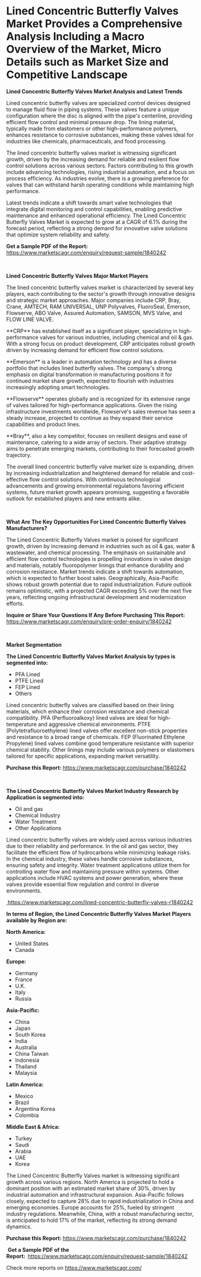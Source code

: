 <p><h1>Lined Concentric Butterfly Valves Market Provides a Comprehensive Analysis Including a Macro Overview of the Market, Micro Details such as Market Size and Competitive Landscape</h1></p><p><strong>Lined Concentric Butterfly Valves Market Analysis and Latest Trends</strong></p>
<p><p>Lined concentric butterfly valves are specialized control devices designed to manage fluid flow in piping systems. These valves feature a unique configuration where the disc is aligned with the pipe's centerline, providing efficient flow control and minimal pressure drop. The lining material, typically made from elastomers or other high-performance polymers, enhances resistance to corrosive substances, making these valves ideal for industries like chemicals, pharmaceuticals, and food processing.</p><p>The lined concentric butterfly valves market is witnessing significant growth, driven by the increasing demand for reliable and resilient flow control solutions across various sectors. Factors contributing to this growth include advancing technologies, rising industrial automation, and a focus on process efficiency. As industries evolve, there is a growing preference for valves that can withstand harsh operating conditions while maintaining high performance.</p><p>Latest trends indicate a shift towards smart valve technologies that integrate digital monitoring and control capabilities, enabling predictive maintenance and enhanced operational efficiency. The Lined Concentric Butterfly Valves Market is expected to grow at a CAGR of 6.1% during the forecast period, reflecting a strong demand for innovative valve solutions that optimize system reliability and safety.</p></p>
<p><strong>Get a Sample PDF of the Report:&nbsp;</strong> <a href="https://www.marketscagr.com/enquiry/request-sample/1840242?utm_campaign=1868&utm_medium=2&utm_source=Github&utm_content=ia&utm_term=28022025&utm_id=lined-concentric-butterfly-valves">https://www.marketscagr.com/enquiry/request-sample/1840242</a></p>
<p>&nbsp;</p>
<p><strong>Lined Concentric Butterfly Valves Major Market Players</strong></p>
<p><p>The lined concentric butterfly valves market is characterized by several key players, each contributing to the sector's growth through innovative designs and strategic market approaches. Major companies include CRP, Bray, Crane, AMTECH, RAM UNIVERSAL, UNP Polyvalves, FluoroSeal, Emerson, Flowserve, ABO Valve, Assured Automation, SAMSON, MVS Valve, and FLOW LINE VALVE.</p><p>**CRP** has established itself as a significant player, specializing in high-performance valves for various industries, including chemical and oil & gas. With a strong focus on product development, CRP anticipates robust growth driven by increasing demand for efficient flow control solutions.</p><p>**Emerson** is a leader in automation technology and has a diverse portfolio that includes lined butterfly valves. The company's strong emphasis on digital transformation in manufacturing positions it for continued market share growth, expected to flourish with industries increasingly adopting smart technologies.</p><p>**Flowserve** operates globally and is recognized for its extensive range of valves tailored for high-performance applications. Given the rising infrastructure investments worldwide, Flowserve's sales revenue has seen a steady increase, projected to continue as they expand their service capabilities and product lines.</p><p>**Bray**, also a key competitor, focuses on resilient designs and ease of maintenance, catering to a wide array of sectors. Their adaptive strategy aims to penetrate emerging markets, contributing to their forecasted growth trajectory.</p><p>The overall lined concentric butterfly valve market size is expanding, driven by increasing industrialization and heightened demand for reliable and cost-effective flow control solutions. With continuous technological advancements and growing environmental regulations favoring efficient systems, future market growth appears promising, suggesting a favorable outlook for established players and new entrants alike.</p></p>
<p>&nbsp;</p>
<p><strong>What Are The Key Opportunities For Lined Concentric Butterfly Valves Manufacturers?</strong></p>
<p><p>The Lined Concentric Butterfly Valves market is poised for significant growth, driven by increasing demand in industries such as oil & gas, water & wastewater, and chemical processing. The emphasis on sustainable and efficient flow control technologies is propelling innovations in valve design and materials, notably fluoropolymer linings that enhance durability and corrosion resistance. Market trends indicate a shift towards automation, which is expected to further boost sales. Geographically, Asia-Pacific shows robust growth potential due to rapid industrialization. Future outlook remains optimistic, with a projected CAGR exceeding 5% over the next five years, reflecting ongoing infrastructural development and modernization efforts.</p></p>
<p><strong>Inquire or Share Your Questions If Any Before Purchasing This Report:</strong> <a href="https://www.marketscagr.com/enquiry/pre-order-enquiry/1840242?utm_campaign=1868&utm_medium=2&utm_source=Github&utm_content=ia&utm_term=28022025&utm_id=lined-concentric-butterfly-valves">https://www.marketscagr.com/enquiry/pre-order-enquiry/1840242</a></p>
<p>&nbsp;</p>
<p><strong>Market Segmentation</strong></p>
<p><strong>The Lined Concentric Butterfly Valves Market Analysis by types is segmented into:</strong></p>
<p><ul><li>PFA Lined</li><li>PTFE Lined</li><li>FEP Lined</li><li>Others</li></ul></p>
<p><p>Lined concentric butterfly valves are classified based on their lining materials, which enhance their corrosion resistance and chemical compatibility. PFA (Perfluoroalkoxy) lined valves are ideal for high-temperature and aggressive chemical environments. PTFE (Polytetrafluoroethylene) lined valves offer excellent non-stick properties and resistance to a broad range of chemicals. FEP (Fluorinated Ethylene Propylene) lined valves combine good temperature resistance with superior chemical stability. Other linings may include various polymers or elastomers tailored for specific applications, expanding market versatility.</p></p>
<p><strong>Purchase this Report:&nbsp;</strong><a href="https://www.marketscagr.com/purchase/1840242?utm_campaign=1868&utm_medium=2&utm_source=Github&utm_content=ia&utm_term=28022025&utm_id=lined-concentric-butterfly-valves">https://www.marketscagr.com/purchase/1840242</a></p>
<p>&nbsp;</p>
<p><strong>The Lined Concentric Butterfly Valves Market Industry Research by Application is segmented into:</strong></p>
<p><ul><li>Oil and gas</li><li>Chemical Industry</li><li>Water Treatment</li><li>Other Applications</li></ul></p>
<p><p>Lined concentric butterfly valves are widely used across various industries due to their reliability and performance. In the oil and gas sector, they facilitate the efficient flow of hydrocarbons while minimizing leakage risks. In the chemical industry, these valves handle corrosive substances, ensuring safety and integrity. Water treatment applications utilize them for controlling water flow and maintaining pressure within systems. Other applications include HVAC systems and power generation, where these valves provide essential flow regulation and control in diverse environments.</p></p>
<p><a href="https://www.marketscagr.com/lined-concentric-butterfly-valves-r1840242?utm_campaign=1868&utm_medium=2&utm_source=Github&utm_content=ia&utm_term=28022025&utm_id=lined-concentric-butterfly-valves">&nbsp;https://www.marketscagr.com/lined-concentric-butterfly-valves-r1840242</a></p>
<p><strong>In terms of Region, the Lined Concentric Butterfly Valves Market Players available by Region are:</strong></p>
<p>
    <p> <strong> North America: </strong>
        <ul>
            <li>United States</li>
            <li>Canada</li>
        </ul>
        </p> 
    <p> <strong> Europe: </strong>
        <ul>
            <li>Germany</li>
            <li>France</li>
            <li>U.K.</li>
            <li>Italy</li>
            <li>Russia</li>
        </ul>
        </p> 
    <p> <strong> Asia-Pacific: </strong>
        <ul>
            <li>China</li>
            <li>Japan</li>
            <li>South Korea</li>
            <li>India</li>
            <li>Australia</li>
            <li>China Taiwan</li>
            <li>Indonesia</li>
            <li>Thailand</li>
            <li>Malaysia</li>
        </ul>
        </p> 
    <p> <strong> Latin America: </strong>
        <ul>
            <li>Mexico</li>
            <li>Brazil</li>
            <li>Argentina Korea</li>
            <li>Colombia</li>
        </ul>
        </p> 
    <p> <strong> Middle East & Africa: </strong>
        <ul>
            <li>Turkey</li>
            <li>Saudi</li>
            <li>Arabia</li>
            <li>UAE</li>
            <li>Korea</li>
        </ul>
    </p>
    </p>
<p><p>The Lined Concentric Butterfly Valves market is witnessing significant growth across various regions. North America is projected to hold a dominant position with an estimated market share of 30%, driven by industrial automation and infrastructural expansion. Asia-Pacific follows closely, expected to capture 28% due to rapid industrialization in China and emerging economies. Europe accounts for 25%, fueled by stringent industry regulations. Meanwhile, China, with a robust manufacturing sector, is anticipated to hold 17% of the market, reflecting its strong demand dynamics.</p></p>
<p><strong>Purchase this Report: </strong><a href="https://www.marketscagr.com/purchase/1840242?utm_campaign=1868&utm_medium=2&utm_source=Github&utm_content=ia&utm_term=28022025&utm_id=lined-concentric-butterfly-valves">https://www.marketscagr.com/purchase/1840242</a></p>
<p>&nbsp;<strong>Get a Sample PDF of the Report:&nbsp;&nbsp;</strong><a href="https://www.marketscagr.com/enquiry/request-sample/1840242?utm_campaign=1868&utm_medium=2&utm_source=Github&utm_content=ia&utm_term=28022025&utm_id=lined-concentric-butterfly-valves">https://www.marketscagr.com/enquiry/request-sample/1840242</a></p>
<p><strong></strong></p>
<p>Check more reports on <a href="https://www.marketscagr.com/?utm_campaign=1868&utm_medium=2&utm_source=Github&utm_content=ia&utm_term=28022025&utm_id=lined-concentric-butterfly-valves">https://www.marketscagr.com/</a></p>